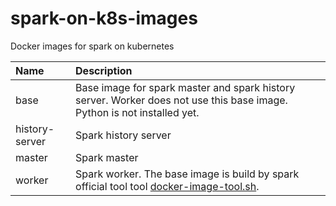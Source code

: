 # spark-on-k8s-images

Docker images for spark on kubernetes

| Name           | Description                                                                                                                                                     |
| :------------- | :-------------------------------------------------------------------------------------------------------------------------------------------------------------- |
| base           | Base image for spark master and spark history server. Worker does not use this base image. Python is not installed yet.                                         |
| history-server | Spark history server                                                                                                                                            |
| master         | Spark master                                                                                                                                                    |
| worker         | Spark worker. The base image is build by spark official tool tool [docker-image-tool.sh](https://github.com/apache/spark/blob/master/bin/docker-image-tool.sh). |
